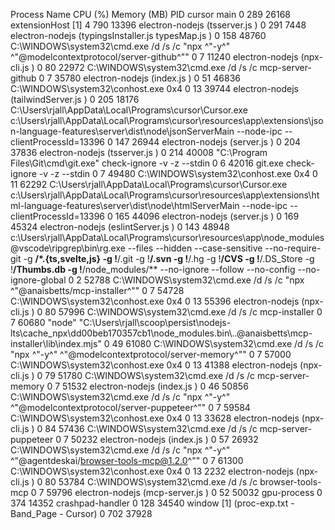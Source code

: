 Process Name
CPU (%)
Memory (MB)
PID
cursor main
0
289
26168
extensionHost [1]
4
790
13396
electron-nodejs (tsserver.js )
0
291
7448
electron-nodejs (typingsInstaller.js typesMap.js )
0
158
48760
C:\WINDOWS\system32\cmd.exe /d /s /c "npx ^"-y^" ^"@modelcontextprotocol/server-github^""
0
7
11240
electron-nodejs (npx-cli.js )
0
80
22972
C:\WINDOWS\system32\cmd.exe /d /s /c mcp-server-github
0
7
35780
electron-nodejs (index.js )
0
51
46836
C:\WINDOWS\system32\conhost.exe 0x4
0
13
39744
electron-nodejs (tailwindServer.js )
0
205
18176
C:\Users\rjall\AppData\Local\Programs\cursor\Cursor.exe c:\Users\rjall\AppData\Local\Programs\cursor\resources\app\extensions\json-language-features\server\dist\node\jsonServerMain --node-ipc --clientProcessId=13396
0
147
26944
electron-nodejs (server.js )
0
204
37836
electron-nodejs (tsserver.js )
0
214
40008
"C:\Program Files\Git\cmd\git.exe" check-ignore -v -z --stdin
0
6
42016
git.exe check-ignore -v -z --stdin
0
7
49480
C:\WINDOWS\system32\conhost.exe 0x4
0
11
62292
C:\Users\rjall\AppData\Local\Programs\cursor\Cursor.exe c:\Users\rjall\AppData\Local\Programs\cursor\resources\app\extensions\html-language-features\server\dist\node\htmlServerMain --node-ipc --clientProcessId=13396
0
165
44096
electron-nodejs (server.js )
0
169
45324
electron-nodejs (eslintServer.js )
0
143
48948
c:\Users\rjall\AppData\Local\Programs\cursor\resources\app\node_modules\@vscode\ripgrep\bin\rg.exe --files --hidden --case-sensitive --no-require-git -g **/*.{ts,svelte,js} -g !**/.git -g !**/.svn -g !**/.hg -g !**/CVS -g !**/.DS_Store -g !**/Thumbs.db -g !**/node_modules/** --no-ignore --follow --no-config --no-ignore-global
0
2
52788
C:\WINDOWS\system32\cmd.exe /d /s /c "npx ^"@anaisbetts/mcp-installer^""
0
7
54728
C:\WINDOWS\system32\conhost.exe 0x4
0
13
55396
electron-nodejs (npx-cli.js )
0
80
57996
C:\WINDOWS\system32\cmd.exe /d /s /c mcp-installer
0
7
60680
"node" "C:\Users\rjall\scoop\persist\nodejs-lts\cache\_npx\dd00beb170357cb1\node_modules\.bin\\..\@anaisbetts\mcp-installer\lib\index.mjs"
0
49
61080
C:\WINDOWS\system32\cmd.exe /d /s /c "npx ^"-y^" ^"@modelcontextprotocol/server-memory^""
0
7
57000
C:\WINDOWS\system32\conhost.exe 0x4
0
13
41388
electron-nodejs (npx-cli.js )
0
79
51780
C:\WINDOWS\system32\cmd.exe /d /s /c mcp-server-memory
0
7
51532
electron-nodejs (index.js )
0
46
50856
C:\WINDOWS\system32\cmd.exe /d /s /c "npx ^"-y^" ^"@modelcontextprotocol/server-puppeteer^""
0
7
59584
C:\WINDOWS\system32\conhost.exe 0x4
0
13
33628
electron-nodejs (npx-cli.js )
0
84
57436
C:\WINDOWS\system32\cmd.exe /d /s /c mcp-server-puppeteer
0
7
50232
electron-nodejs (index.js )
0
57
26932
C:\WINDOWS\system32\cmd.exe /d /s /c "npx ^"-y^" ^"@agentdeskai/browser-tools-mcp@1.2.0^""
0
7
61300
C:\WINDOWS\system32\conhost.exe 0x4
0
13
2232
electron-nodejs (npx-cli.js )
0
80
53784
C:\WINDOWS\system32\cmd.exe /d /s /c browser-tools-mcp
0
7
59796
electron-nodejs (mcp-server.js )
0
52
50032
gpu-process
0
374
14352
crashpad-handler
0
128
34540
window [1] (proc-exp.txt - Band_Page - Cursor)
0
702
37928